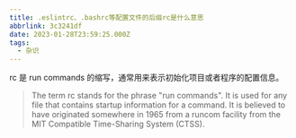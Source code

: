 ```yaml
---
title: .eslintrc、.bashrc等配置文件的后缀rc是什么意思
abbrlink: 3c3241df
date: 2023-01-28T23:59:25.000Z
tags:
  - 杂识
---
```


rc 是 run commands 的缩写，通常用来表示初始化项目或者程序的配置信息。

> The term rc stands for the phrase "run commands". It is used for any file that contains startup information for a command. It is believed to have originated somewhere in 1965 from a runcom facility from the MIT Compatible Time-Sharing System (CTSS).
